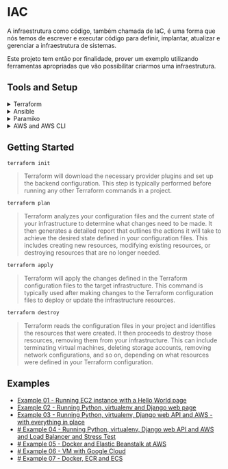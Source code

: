 # IAC

A infraestrutura como código, também chamada de IaC, é uma forma que nós temos de escrever e executar código para definir, implantar, atualizar e gerenciar a infraestrutura de sistemas.

Este projeto tem então por finalidade, prover um exemplo utilizando ferramentas apropriadas que vão possibilitar criarmos uma infraestrutura.

## Tools and Setup

<details>
  <summary>Terraform</summary>

  O Terraform é uma ferramenta de infraestrutura como código (IaC) que permite definir, provisionar e gerenciar recursos de infraestrutura em uma variedade de provedores de nuvem e serviços locais. Desenvolvido pela HashiCorp, o Terraform se destaca pela sua capacidade de orquestrar a infraestrutura de maneira declarativa.

  [https://www.terraform.io/](https://www.terraform.io/)

**Install**

<details>
  <summary>Ubuntu</summary>

Para instalar o Terraform no Ubuntu, utilize o comando abaixo:

```bash
curl -fsSL https://apt.releases.hashicorp.com/gpg | sudo apt-key add -
sudo apt-add-repository "deb [arch=$(dpkg --print-architecture)] https://apt.releases.hashicorp.com $(lsb_release -cs) main"
sudo apt install terraform
```

</details>

<details>
  <summary>MacOS</summary>

No caso do MacOS, instale através do brew com o comando abaixo:

```bash
brew tap hashicorp/tap
brew install hashicorp/tap/terraform
```

</details>

<details>
  <summary>Windows</summary>

Para instalar no Windows existem 2 possibilidades:

Chocolatey

```bash
choco install terraform
```

</details>

</details>

<details>
  <summary>Ansible</summary>

  O Ansible é uma ferramenta de automação de TI que é utilizada para a gestão de configurações, implantação de aplicações e automação de tarefas de TI. Desenvolvido pela Red Hat, ele é popular por sua simplicidade, poder e facilidade de uso.

**Install**

```bash
python -m pip install ansible
```

</details>

<details>
  <summary>Paramiko</summary>

  O Paramiko é uma biblioteca Python que permite a interação com dispositivos remotos através do protocolo SSH (Secure Shell). Ele é amplamente utilizado para automatizar tarefas de administração de sistemas e para criar scripts que precisam interagir de forma segura com servidores remotos.

**Install**

```bash
python -m pip install paramiko
```

</details>

<details>
  <summary>AWS and AWS CLI</summary>

  O projeto será configurado para rodar com AWS. Por isso, certifique-se de ter o arquivo de `credentials` da AWS (geralmente em `~/.aws/credentials`)

  Certifique-se de ao configurar o `credentials`, de expor o perfil utilizado com a variável `AWS_PROFILE`.

  O AWS CLI (Command Line Interface) é uma ferramenta que permite interagir com os serviços da Amazon Web Services (AWS) diretamente do terminal, utilizando comandos de texto. Ela oferece uma interface unificada para gerenciar e automatizar a infraestrutura na nuvem da AWS.

  **Install**

Caso você ainda não tenha instalado a [AWS CLI](https://docs.aws.amazon.com/pt_br/cli/latest/userguide/install-cliv2.html), vá a página da AWS CLI e siga os procedimentos para o seu sistema operacional.

Depois de instalado você pode configurar a AWS usando o comando `aws configure`. Em seguida, será requisitada a chave secreta (_secret key_), que pode ser criada [nesta pagina](https://console.aws.amazon.com/iam/home?#/security_credentials), clicando em "Criar chave de acesso" na aba "Credenciais do AWS IAM".

</details>
</details>

## Getting Started

```bash
terraform init
```

> Terraform will download the necessary provider plugins and set up the backend configuration. This step is typically performed before running any other Terraform commands in a project.

```bash
terraform plan
```

> Terraform analyzes your configuration files and the current state of your infrastructure to determine what changes need to be made. It then generates a detailed report that outlines the actions it will take to achieve the desired state defined in your configuration files. This includes creating new resources, modifying existing resources, or destroying resources that are no longer needed.

```bash
terraform apply
```

> Terraform will apply the changes defined in the Terraform configuration files to the target infrastructure. This command is typically used after making changes to the Terraform configuration files to deploy or update the infrastructure resources.

```bash
terraform destroy
```

> Terraform reads the configuration files in your project and identifies the resources that were created. It then proceeds to destroy those resources, removing them from your infrastructure. This can include terminating virtual machines, deleting storage accounts, removing network configurations, and so on, depending on what resources were defined in your Terraform configuration.

## Examples

- [Example 01 - Running EC2 instance with a Hello World page](./examples/01-ec2-hello-world/README.md)
- [Example 02 - Running Python, virtualenv and Django web page](./examples/02-terraform-ansible-python/README.md)
- [Example 03 - Running Python, virtualenv, Django web API and AWS - with everything in place](./examples/03-terraform-ansible-django-api/README.md)
- [# Example 04 - Running Python, virtualenv, Django web API and AWS and Load Balancer and Stress Test](./examples/04-load-balancer/README.md)
- [# Example 05 - Docker and Elastic Beanstalk at AWS](./examples/05-docker-elastic-beanstalk/README.md)
- [# Example 06 - VM with Google Cloud](./examples/06-vm-google-cloud-platform/README.md)
- [# Example 07 - Docker, ECR and ECS](./examples/07-docker-elastic-container-ecs/README.md)
